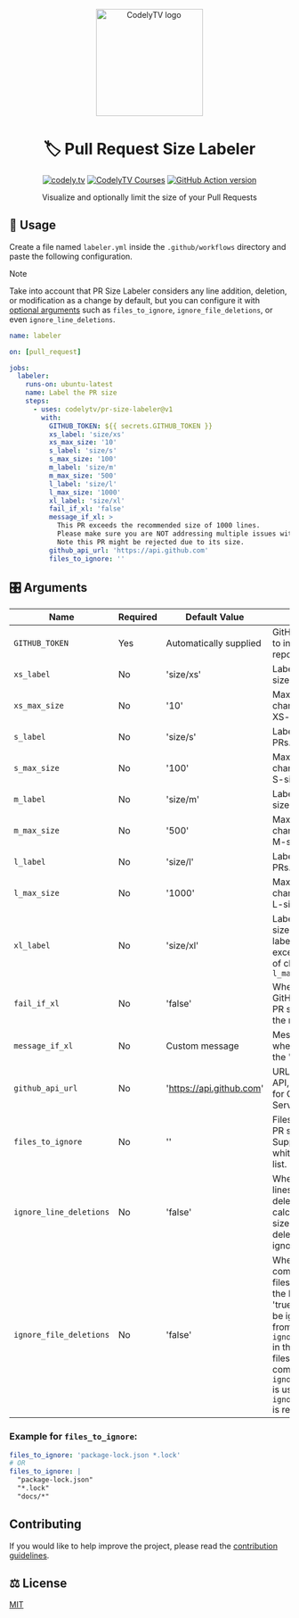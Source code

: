<p align="center">
  <a href="http://codely.tv">
    <img alt="CodelyTV logo" src="http://codely.tv/wp-content/uploads/2016/05/cropped-logo-codelyTV.png" width="192px" height="192px"/>
  </a>
</p>

<h1 align="center">
  🏷 Pull Request Size Labeler
</h1>

<p align="center">
    <a href="https://github.com/CodelyTV"><img src="https://img.shields.io/badge/CodelyTV-OS-green.svg?style=flat-square" alt="codely.tv"/></a>
    <a href="http://pro.codely.tv"><img src="https://img.shields.io/badge/CodelyTV-PRO-black.svg?style=flat-square" alt="CodelyTV Courses"/></a>
    <a href="https://github.com/marketplace/actions/pull-request-size-labeler"><img src="https://img.shields.io/github/v/release/CodelyTV/pr-size-labeler?style=flat-square" alt="GitHub Action version"></a>
</p>

<p align="center">
    Visualize and optionally limit the size of your Pull Requests
</p>

## 🚀 Usage

Create a file named `labeler.yml` inside the `.github/workflows` directory and paste the following configuration.

> [!NOTE]
> Take into account that PR Size Labeler considers any line addition, deletion, or modification as a change by default, but you can configure it with [optional arguments](https://github.com/CodelyTV/pr-size-labeler?tab=readme-ov-file#%EF%B8%8F-arguments) such as `files_to_ignore`, `ignore_file_deletions`, or even `ignore_line_deletions`.

```yml
name: labeler

on: [pull_request]

jobs:
  labeler:
    runs-on: ubuntu-latest
    name: Label the PR size
    steps:
      - uses: codelytv/pr-size-labeler@v1
        with:
          GITHUB_TOKEN: ${{ secrets.GITHUB_TOKEN }}
          xs_label: 'size/xs'
          xs_max_size: '10'
          s_label: 'size/s'
          s_max_size: '100'
          m_label: 'size/m'
          m_max_size: '500'
          l_label: 'size/l'
          l_max_size: '1000'
          xl_label: 'size/xl'
          fail_if_xl: 'false'
          message_if_xl: >
            This PR exceeds the recommended size of 1000 lines.
            Please make sure you are NOT addressing multiple issues with one PR.
            Note this PR might be rejected due to its size.
          github_api_url: 'https://api.github.com'
          files_to_ignore: ''
```

## 🎛️ Arguments

| Name                    | Required | Default Value        | Description                                                                                                               |
|-------------------------|----------|----------------------|---------------------------------------------------------------------------------------------------------------------------|
| `GITHUB_TOKEN`          | Yes      | Automatically supplied| GitHub token needed to interact with the repository.                                                                     |
| `xs_label`              | No       | 'size/xs'            | Label for very small-sized PRs.                                                                                           |
| `xs_max_size`           | No       | '10'                 | Maximum number of changes allowed for XS-sized PRs.                                                                       |
| `s_label`               | No       | 'size/s'             | Label for small-sized PRs.                                                                                                |
| `s_max_size`            | No       | '100'                | Maximum number of changes allowed for S-sized PRs.                                                                        |
| `m_label`               | No       | 'size/m'             | Label for medium-sized PRs.                                                                                               |
| `m_max_size`            | No       | '500'                | Maximum number of changes allowed for M-sized PRs.                                                                        |
| `l_label`               | No       | 'size/l'             | Label for large-sized PRs.                                                                                                |
| `l_max_size`            | No       | '1000'               | Maximum number of changes allowed for L-sized PRs.                                                                        |
| `xl_label`              | No       | 'size/xl'            | Label for extra-large-sized PRs. A PR will be labeled as 'xl' if it exceeds the amount of changes defined in `l_max_size` |
| `fail_if_xl`            | No       | 'false'              | Whether to fail the GitHub workflow if the PR size is 'XL' (blocks the merge).                                            |
| `message_if_xl`         | No       | Custom message       | Message to display when a PR exceeds the 'XL' size limit.                                                                 |
| `github_api_url`        | No       | 'https://api.github.com' | URL for the GitHub API, can be changed for GitHub Enterprise Servers.                                                 |
| `files_to_ignore`       | No       | ''                   | Files to ignore during PR size calculation. Supports newline or whitespace delimited list.                                |
| `ignore_line_deletions` | No       | 'false'              | Whether to ignore lines which are deleted when calculating the PR size. If set to 'true', deleted lines will be ignored.  |
| `ignore_file_deletions` | No       | 'false'              | Whether to ignore completely deleted files when calculating the PR size. If set to 'true', deleted files will be ignored. Distinct from `ignore_line_deletions` in that it only ignores files which are deleted completely. If `ignore_line_deletions` is used then using `ignore_file_deletions` is redundant.            |

### Example for `files_to_ignore`:
```yml
files_to_ignore: 'package-lock.json *.lock'
# OR
files_to_ignore: |
  "package-lock.json"
  "*.lock"
  "docs/*"
```

## Contributing
If you would like to help improve the project, please read the [contribution guidelines](https://github.com/CodelyTV/pr-size-labeler/blob/main/.github/CONTRIBUTIONS.md).

## ⚖️ License

[MIT](LICENSE)

